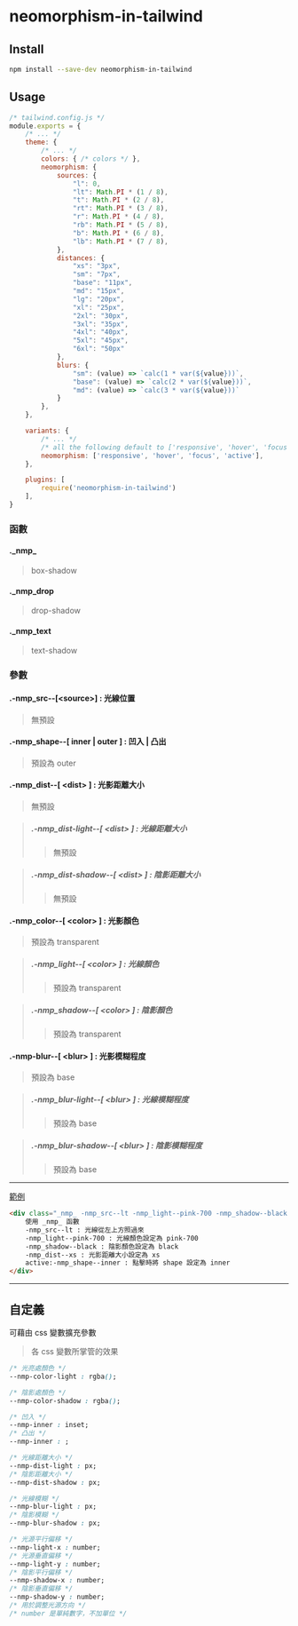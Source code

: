 # neomorphism-in-tailwind

## Install
```bash
npm install --save-dev neomorphism-in-tailwind
```

## Usage
```js
/* tailwind.config.js */
module.exports = {
	/* ... */
	theme: {
		/* ... */
		colors: { /* colors */ },
		neomorphism: {
			sources: {
				"l": 0,
				"lt": Math.PI * (1 / 8),
				"t": Math.PI * (2 / 8),
				"rt": Math.PI * (3 / 8),
				"r": Math.PI * (4 / 8),
				"rb": Math.PI * (5 / 8),
				"b": Math.PI * (6 / 8),
				"lb": Math.PI * (7 / 8),
			},
			distances: {
				"xs": "3px",
				"sm": "7px",
				"base": "11px",
				"md": "15px",
				"lg": "20px",
				"xl": "25px",
				"2xl": "30px",
				"3xl": "35px",
				"4xl": "40px",
				"5xl": "45px",
				"6xl": "50px"
			},
			blurs: {
				"sm": (value) => `calc(1 * var(${value}))`,
				"base": (value) => `calc(2 * var(${value}))`,
				"md": (value) => `calc(3 * var(${value}))`
			}
		},
	},

	variants: { 
		/* ... */
		/* all the following default to ['responsive', 'hover', 'focus', 'active'] */
		neomorphism: ['responsive', 'hover', 'focus', 'active'],
	},

	plugins: [
		require('neomorphism-in-tailwind')
	],
}
```
### 函數

#### ._nmp\_
> box-shadow
#### ._nmp_drop
> drop-shadow
#### ._nmp_text
> text-shadow

### 參數

#### .-nmp_src-\-[<source\>] : 光線位置
> 無預設

#### .-nmp_shape-\-[ inner | outer ] : 凹入 | 凸出
> 預設為 outer

#### .-nmp_dist-\-[ <dist\> ] : 光影距離大小
> 無預設

>##### .-nmp_dist-light-\-[ <dist\> ] : 光線距離大小
>> 無預設

>##### .-nmp_dist-shadow-\-[ <dist\> ] : 陰影距離大小
>> 無預設

#### .-nmp_color-\-[ <color\> ] : 光影顏色
> 預設為 transparent  

> ##### .-nmp_light-\-[ <color\> ] : 光線顏色
>> 預設為 transparent 

> ##### .-nmp_shadow-\-[ <color\> ] : 陰影顏色
>> 預設為 transparent  

#### .-nmp-blur-\-[ <blur\> ] : 光影模糊程度
> 預設為 base

> ##### .-nmp_blur-light-\-[ <blur\> ] : 光線模糊程度
>> 預設為 base

> ##### .-nmp_blur-shadow-\-[ <blur\> ] : 陰影模糊程度
>> 預設為 base
---

[範例](https://toonnyy8.github.io/neomorphism-in-tailwind/)

```html
<div class="_nmp_ -nmp_src--lt -nmp_light--pink-700 -nmp_shadow--black -nmp_dist--xs active:-nmp_shape--inner">
    使用 _nmp_ 函數
    -nmp_src--lt : 光線從左上方照過來
    -nmp_light--pink-700 : 光線顏色設定為 pink-700
    -nmp_shadow--black : 陰影顏色設定為 black
    -nmp_dist--xs : 光影距離大小設定為 xs
    active:-nmp_shape--inner : 點擊時將 shape 設定為 inner
</div>
```

---

## 自定義

可藉由 css 變數擴充參數
> 各 css 變數所掌管的效果
```css
/* 光亮處顏色 */
--nmp-color-light : rgba();

/* 陰影處顏色 */
--nmp-color-shadow : rgba();

/* 凹入 */
--nmp-inner : inset;
/* 凸出 */
--nmp-inner : ;

/* 光線距離大小 */
--nmp-dist-light : px;
/* 陰影距離大小 */
--nmp-dist-shadow : px;

/* 光線模糊 */
--nmp-blur-light : px;
/* 陰影模糊 */
--nmp-blur-shadow : px;

/* 光源平行偏移 */
--nmp-light-x : number;
/* 光源垂直偏移 */
--nmp-light-y : number;
/* 陰影平行偏移 */
--nmp-shadow-x : number;
/* 陰影垂直偏移 */
--nmp-shadow-y : number;
/* 用於調整光源方向 */
/* number 是單純數字，不加單位 */
```
